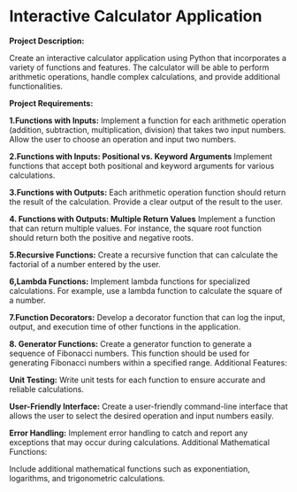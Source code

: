 # Interactive Calculator Application

**Project Description:**

Create an interactive calculator application using Python that incorporates a variety of functions and features. The calculator will be able to perform arithmetic operations, handle complex calculations, and provide additional functionalities.

****Project Requirements:****

**1.Functions with Inputs:**
Implement a function for each arithmetic operation (addition, subtraction, multiplication, division) that takes two input numbers.
Allow the user to choose an operation and input two numbers.

**2.Functions with Inputs: Positional vs. Keyword Arguments**
Implement functions that accept both positional and keyword arguments for various calculations.

**3.Functions with Outputs:**
Each arithmetic operation function should return the result of the calculation.
Provide a clear output of the result to the user.

**4. Functions with Outputs: Multiple Return Values**
Implement a function that can return multiple values. For instance, the square root function should return both the positive and negative roots.

**5.Recursive Functions:**
Create a recursive function that can calculate the factorial of a number entered by the user.

**6,Lambda Functions:**
Implement lambda functions for specialized calculations. For example, use a lambda function to calculate the square of a number.

**7.Function Decorators:**
Develop a decorator function that can log the input, output, and execution time of other functions in the application.

**8. Generator Functions:**
Create a generator function to generate a sequence of Fibonacci numbers. This function should be used for generating Fibonacci numbers within a specified range.
Additional Features:

**Unit Testing:**
Write unit tests for each function to ensure accurate and reliable calculations.

**User-Friendly Interface:**
Create a user-friendly command-line interface that allows the user to select the desired operation and input numbers easily.

**Error Handling:**
Implement error handling to catch and report any exceptions that may occur during calculations.
Additional Mathematical Functions:

Include additional mathematical functions such as exponentiation, logarithms, and trigonometric calculations.
